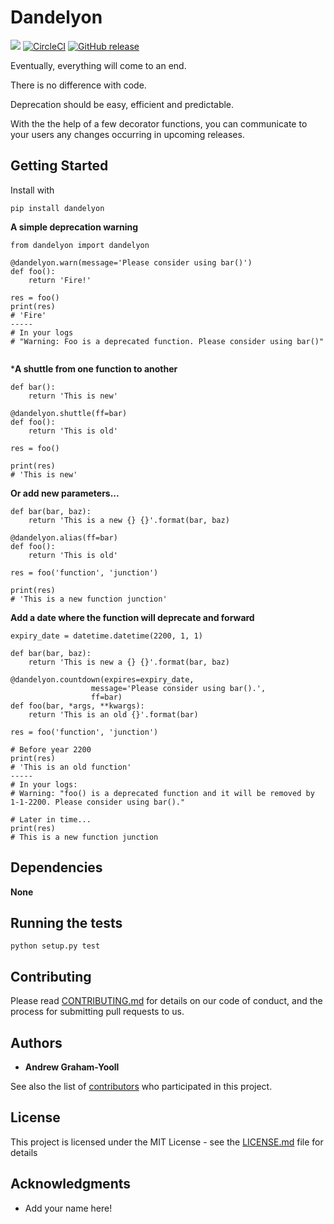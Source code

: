 # Dandelyon

<a href="https://codeclimate.com/github/andrewgy8/dandelyon/maintainability"><img src="https://api.codeclimate.com/v1/badges/a86ab4d6ac65f57d09a7/maintainability" /></a>
[![CircleCI](https://circleci.com/gh/andrewgy8/dandelyon.svg?style=svg)](https://circleci.com/gh/andrewgy8/dandelyon)
[![GitHub release](https://img.shields.io/github/release/qubyte/rubidium.svg)](https://github.com/andrewgy8/dandelyon)

Eventually, everything will come to an end.  

There is no difference with code.

Deprecation should be easy, efficient and predictable.  

With the the help of a few decorator functions, you can communicate to your users any changes occurring in upcoming releases.

## Getting Started

Install with 

`pip install dandelyon`


**A simple deprecation warning** 

```
from dandelyon import dandelyon

@dandelyon.warn(message='Please consider using bar()')
def foo():
    return 'Fire!'
   
res = foo()
print(res) 
# 'Fire'
-----
# In your logs
# "Warning: Foo is a deprecated function. Please consider using bar()"  
    
```

***A shuttle from one function to another**

```
def bar():
    return 'This is new'

@dandelyon.shuttle(ff=bar)
def foo():
    return 'This is old'

res = foo()

print(res) 
# 'This is new'  
```

**Or add new parameters...**

```
def bar(bar, baz):
    return 'This is a new {} {}'.format(bar, baz)

@dandelyon.alias(ff=bar)
def foo():
    return 'This is old'

res = foo('function', 'junction')

print(res)  
# 'This is a new function junction'  
```

**Add a date where the function will deprecate and forward**
```
expiry_date = datetime.datetime(2200, 1, 1)

def bar(bar, baz):
    return 'This is new a {} {}'.format(bar, baz)

@dandelyon.countdown(expires=expiry_date, 
                  message='Please consider using bar().', 
                  ff=bar)
def foo(bar, *args, **kwargs):
    return 'This is an old {}'.format(bar)

res = foo('function', 'junction')

# Before year 2200
print(res)  
# 'This is an old function'
-----
# In your logs:
# Warning: "foo() is a deprecated function and it will be removed by 1-1-2200. Please consider using bar()."

# Later in time... 
print(res) 
# This is a new function junction

```

## Dependencies

**None**

## Running the tests

`python setup.py test`

## Contributing

Please read [CONTRIBUTING.md](CONTRIBUTING.md) for details on our code of conduct, and the process for submitting pull requests to us.

## Authors

* **Andrew Graham-Yooll**

See also the list of [contributors](https://github.com/andrewgy8/dandelyon/contributors) who participated in this project.

## License

This project is licensed under the MIT License - see the [LICENSE.md](LICENSE.md) file for details

## Acknowledgments

* Add your name here!